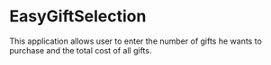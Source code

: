 EasyGiftSelection
=================

This application allows user to enter the number of gifts he wants to purchase and the total cost of all gifts.
